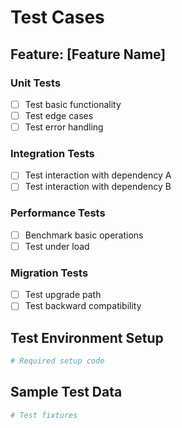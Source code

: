 # Test Cases

## Feature: [Feature Name]

### Unit Tests
- [ ] Test basic functionality
- [ ] Test edge cases
- [ ] Test error handling

### Integration Tests
- [ ] Test interaction with dependency A
- [ ] Test interaction with dependency B

### Performance Tests
- [ ] Benchmark basic operations
- [ ] Test under load

### Migration Tests
- [ ] Test upgrade path
- [ ] Test backward compatibility

## Test Environment Setup
```ruby
# Required setup code
```

## Sample Test Data
```ruby
# Test fixtures
```
